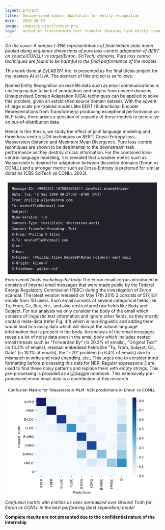 ```yaml
---
layout: project
title:  Unsupervised domain adaptation for entity recognition
date:   2020-08-30
image:  images/project7/cover.png
tags:   attention transformers bert transfer learning lstm entity recognition ner 
---
```

*On the cover: A sample t-SNE representations of final hidden state mean pooled along sequence dimensions of pure loss-centric adaptation of BERT on source(CONLL) vs target(Enron, SciTech) domains. Pure loss centric techniques are found to be harmful to the final performance of the models*

This work done at ZyLAB BV. Inc. is presented as the final thesis project for my masters AI at UvA. The abstract of this project is as follows: 

Named Entity Recognition on real-life data such as email communications is challenging due to lack of annotations and origins from unseen domains. Unsupervised Domain Adaptation (UDA) techniques can be applied to solve this problem, given an established source domain dataset. With the advent of large scale pre-trained models like BERT (Bidirectional Encoder Representations from Transformers) producing exceptional performance on NLP tasks, there arises a question of capacity of these models to generalize on out-of-distribution data. 

Hence in this thesis, we study the effect of joint language modeling and three loss-centric UDA techniques on BERT: Cross-Entropy loss, Wasserstein
distance and Maximum Mean Divergence. Pure loss-centric techniques are shown to be detrimental to the downstream task performance as they destroy crucial information. For the combined loss-centric language modeling, it is revealed that a weaker metric such as Wasserstein is desired for adaptation between dissimilar domains (Enron vs CONLL) and a stronger metric such as Cross-Entropy is preferred for similar domains (CBS SciTech vs CONLL 2003).

![alt](/images/project7/1.png)
*Enron email fields excluding the body*
The Enron email corpus introduced in consists of internal email messages that were made public by the Federal Energy Regulatory Commission (FERC) during the investigation of Enron scandal. The latest version released on May 17th 2015 2 consists of 517,431 emails from 151 users. Each email consists of several categorical fields like To, From, Cc, Bcc, etc., and also unstructured raw fields like Body and Subject. For our analysis we only consider the body of the email which consists of linguistic text information and ignore other fields, as they mostly contain meta-data (refer Fig. 4.1) which is non-linguistic
and adding them would lead to a noisy data which will disrupt the natural language information that is present in the body. An analysis of the email messages reveals a lot of noisy data even in the email body which includes nested email threads such as "Forwarded By" (in 20.3% of emails), "Original Text" (in 14.2% of emails), residual embedded fields like "To, From, Subject, Cc, Date" (in 10.1% of emails), the "=20" problem (in 6.4% of emails) due to mismatch in write
and read encoding, etc., This urges one to consider input formatting before processing this data for NER. Regular expressions 3 are used to find these noisy patterns and replace them with empty strings. This pre-processing is provided as a ![kaggle notebook](https://www.kaggle.com/cgnaren/enron-content-pre-processing). This extensively pre-processed enron email data is a contribution of this research.

![alt](/images/project7/2.png)
*Confusion matrix with entities as axes normalized over Ground Truth for Enron vs CONLL in the best performing (best separation) model*

**Complete results are not presented due to the confidential nature of the internship**
